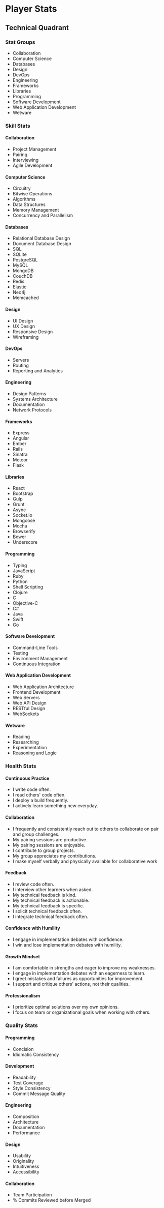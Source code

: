 # Player Stats

## Technical Quadrant

### Stat Groups

- Collaboration
- Computer Science
- Databases
- Design
- DevOps
- Engineering
- Frameworks
- Libraries
- Programming
- Software Development
- Web Application Development
- Wetware

### Skill Stats

#### Collaboration
- Project Management
- Pairing
- Interviewing
- Agile Development

#### Computer Science
- Circuitry
- Bitwise Operations
- Algorithms
- Data Structures
- Memory Management
- Concurrency and Parallelism

#### Databases
- Relational Database Design
- Document Database Design
- SQL
- SQLite
- PostgreSQL
- MySQL
- MongoDB
- CouchDB
- Redis
- Elastic
- Neo4j
- Memcached

#### Design
- UI Design
- UX Design
- Responsive Design
- Wireframing

#### DevOps
- Servers
- Routing
- Reporting and Analytics

#### Engineering
- Design Patterns
- Systems Architecture
- Documentation
- Network Protocols

#### Frameworks
- Express
- Angular
- Ember
- Rails
- Sinatra
- Meteor
- Flask

#### Libraries
- React
- Bootstrap
- Gulp
- Grunt
- Async
- Socket.io
- Mongoose
- Mocha
- Browserify
- Bower
- Underscore

#### Programming
- Typing
- JavaScript
- Ruby
- Python
- Shell Scripting
- Clojure
- C
- Objective-C
- C#
- Java
- Swift
- Go

#### Software Development
- Command-Line Tools
- Testing
- Environment Management
- Continuous Integration

#### Web Application Development
- Web Application Architecture
- Frontend Development
- Web Servers
- Web API Design
- RESTful Design
- WebSockets

#### Wetware
- Reading
- Researching
- Experimentation
- Reasoning and Logic

### Health Stats

#### Continuous Practice
- I write code often.
- I read others' code often.
- I deploy a build frequently.
- I actively learn something new everyday.

#### Collaboration
- I frequently and consistently reach out to others to collaborate on pair and group challenges.
- My pairing sessions are productive.
- My pairing sessions are enjoyable.
- I contribute to group projects.
- My group appreciates my contributions.
- I make myself verbally and physically available for collaborative work

#### Feedback
- I review code often.
- I interview other learners when asked.
- My technical feedback is kind.
- My technical feedback is actionable.
- My technical feedback is specific.
- I solicit technical feedback often.
- I integrate technical feedback often.

#### Confidence with Humility
- I engage in implementation debates with confidence.
- I win and lose implementation debates with humility.

#### Growth Mindset
- I am comfortable in strengths and eager to improve my weaknesses.
- I engage in implementation debates with an eagerness to learn.
- I greet mistakes and failures as opportunities for improvement.
- I support and critique others' actions, not their qualities.

#### Professionalism
- I prioritize optimal solutions over my own opinions.
- I focus on team or organizational goals when working with others.

### Quality Stats

#### Programming
- Concision
- Idiomatic Consistency

#### Development
- Readability
- Test Coverage
- Style Consistency
- Commit Message Quality

#### Engineering
- Composition
- Architecture
- Documentation
- Performance

#### Design
- Usability
- Originality
- Intuitiveness
- Accessibility

#### Collaboration
- Team Participation
- % Commits Reviewed before Merged

